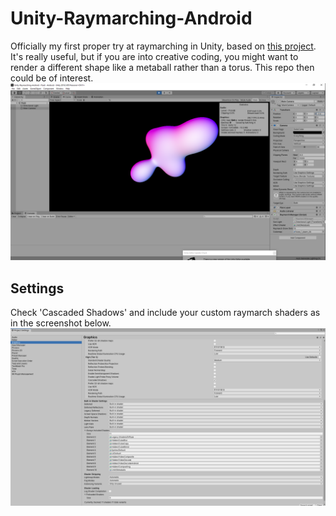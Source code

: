 # Unity-Raymarching-Android
Officially my first proper try at raymarching in Unity, based on [this project](https://github.com/Flafla2/Generic-Raymarch-Unity).
It's really useful, but if you are into creative coding, you might want to render a different shape like a metaball rather than a torus. This repo then could be of interest.
![screenshot](Screenshot.png)
## Settings
Check 'Cascaded Shadows' and include your custom raymarch shaders as in the screenshot below.
![screenshot](Graphics_Settings.png)
